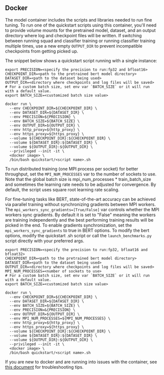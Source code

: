 <!-- 60. Docker -->
## Docker

The <model name> <mode> model container includes the scripts and libraries
needed to run <model name> fine tuning. To run one of the quickstart scripts
using this container, you'll need to provide volume mounts for the pretrained model,
dataset, and an output directory where log and checkpoint files will be written.
If switching between running squad and classifier training or running classifier training
multiple times, use a new empty `OUTPUT_DIR` to prevent incompatible checkpoints from getting picked up.

The snippet below shows a quickstart script running with a single instance:
```
export PRECISION=<specify the precision to run:fp32 and bfloat16>
CHECKPOINT_DIR=<path to the pretrained bert model directory>
DATASET_DIR=<path to the dataset being used>
OUTPUT_DIR=<directory where checkpoints and log files will be saved>
# For a custom batch size, set env var `BATCH_SIZE` or it will run with a default value.
export BATCH_SIZE=<customized batch size value>

docker run \
  --env CHECKPOINT_DIR=${CHECKPOINT_DIR} \
  --env DATASET_DIR=${DATASET_DIR} \
  --env PRECISION=${PRECISION} \
  --env BATCH_SIZE=${BATCH_SIZE} \
  --env OUTPUT_DIR=${OUTPUT_DIR} \
  --env http_proxy=${http_proxy} \
  --env https_proxy=${https_proxy} \
  --volume ${CHECKPOINT_DIR}:${CHECKPOINT_DIR} \
  --volume ${DATASET_DIR}:${DATASET_DIR} \
  --volume ${OUTPUT_DIR}:${OUTPUT_DIR} \
  --privileged --init -it \
  <docker image> \
  /bin/bash quickstart/<script name>.sh
```

To run distributed training (one MPI process per socket) for better throughput,
set the `MPI_NUM_PROCESSES` var to the number of sockets to use. Note that the
global batch size is mpi_num_processes * train_batch_size and sometimes the learning
rate needs to be adjusted for convergence. By default, the script uses square root
learning rate scaling.

For fine-tuning tasks like BERT, state-of-the-art accuracy can be achieved via
parallel training without synchronizing gradients between MPI workers. The
`mpi_workers_sync_gradients=[True/False]` var controls whether the MPI
workers sync gradients. By default it is set to "False" meaning the workers
are training independently and the best performing training results will be
picked in the end. To enable gradients synchronization, set the
`mpi_workers_sync_gradients` to true in BERT options. To modify the bert
options, modify the quickstart .sh script or call the `launch_benchmarks.py`
script directly with your preferred args.
```
export PRECISION=<specify the precision to run:fp32, bfloat16 and bfloat32>
CHECKPOINT_DIR=<path to the pretrained bert model directory>
DATASET_DIR=<path to the dataset being used>
OUTPUT_DIR=<directory where checkpoints and log files will be saved>
MPI_NUM_PROCESSES=<number of sockets to use>
# For a custom batch size, set env var `BATCH_SIZE` or it will run with a default value.
export BATCH_SIZE=<customized batch size value>

docker run \
  --env CHECKPOINT_DIR=${CHECKPOINT_DIR} \
  --env DATASET_DIR=${DATASET_DIR} \
  --env BATCH_SIZE=${BATCH_SIZE} \
  --env PRECISION=&{PRECISION} \
  --env OUTPUT_DIR=${OUTPUT_DIR} \
  --env MPI_NUM_PROCESSES=${MPI_NUM_PROCESSES} \
  --env http_proxy=${http_proxy} \
  --env https_proxy=${https_proxy} \
  --volume ${CHECKPOINT_DIR}:${CHECKPOINT_DIR} \
  --volume ${DATASET_DIR}:${DATASET_DIR} \
  --volume ${OUTPUT_DIR}:${OUTPUT_DIR} \
  --privileged --init -it \
  <docker image> \
  /bin/bash quickstart/<script name>.sh
```

If you are new to docker and are running into issues with the container,
see [this document](https://github.com/IntelAI/models/tree/master/docs/general/docker.md)
for troubleshooting tips.
